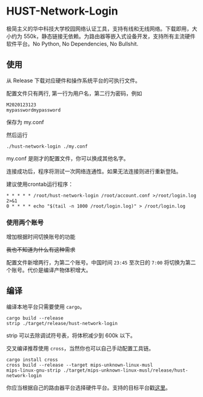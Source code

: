 # HUST-Network-Login

极简主义的华中科技大学校园网络认证工具，支持有线和无线网络。下载即用，大小约为 550k，静态链接无依赖。为路由器等嵌入式设备开发，支持所有主流硬件软件平台。No Python, No Dependencies, No Bullshit.

## 使用

从 Release 下载对应硬件和操作系统平台的可执行文件。

配置文件只有两行, 第一行为用户名，第二行为密码，例如

```text
M2020123123
mypasswordmypassword
```

保存为 my.conf

然后运行

```shell
./hust-network-login ./my.conf
```

my.conf 是刚才的配置文件，你可以换成其他名字。

连接成功后，程序将测试一次网络连通性。如果无法连接则进行重新登陆。

建议使用crontab运行程序：

```text
* * * * * /root/hust-network-login /root/account.conf >/root/login.log 2>&1
0 * * * * echo "$(tail -n 1000 /root/login.log)" > /root/login.log
```

### 使用两个账号

增加根据时间切换账号的功能

~~我也不知道为什么有这种需求~~

配置文件新增两行，为第二个账号。中国时间 `23:45` 至次日的 `7:00` 将切换为第二个账号。代价是编译产物体积增大。

## 编译

编译本地平台只需要使用 `cargo`。

```shell
cargo build --release
strip ./target/release/hust-network-login
```

strip 可以去除调试符号表，将体积减少到 600k 以下。

交叉编译推荐使用 `cross`，当然你也可以自己手动配置工具链。

```shell
cargo install cross
cross build --release --target mips-unknown-linux-musl
mips-linux-gnu-strip ./target/mips-unknown-linux-musl/release/hust-network-login
```

你应当根据自己的路由器平台选择硬件平台。支持的目标平台戳[这里](https://github.com/rust-embedded/cross)。
